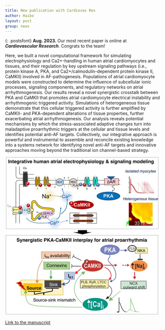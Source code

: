```yaml
---
title: New publication with Cardiovas Res
author: Haibo
layout: post
group: news
---
```


{: .postsfont}
**Aug. 2023.** Our most recent paper is online at ***Cardiovascular Research***. Congrats to the team!    <!--more--> 

Here, we built a novel computational framework for simulating electrophysiology and Ca2+-handling in human atrial cardiomyocytes and tissues, and their regulation by key upstream signaling pathways (i.e., protein kinase A, PKA, and Ca2+/calmodulin-dependent protein kinase II, CaMKII) involved in AF-pathogenesis. Populations of atrial cardiomyocyte models were constructed to determine the influence of subcellular ionic processes, signaling components, and regulatory networks on atrial arrhythmogenesis. Our results reveal a novel synergistic crosstalk between PKA and CaMKII that promotes atrial cardiomyocyte electrical instability and arrhythmogenic triggered activity. Simulations of heterogeneous tissue demonstrate that this cellular triggered activity is further amplified by CaMKII- and PKA-dependent alterations of tissue properties, further exacerbating atrial arrhythmogenesis. Our analysis reveals potential mechanisms by which the stress-associated adaptive changes turn into maladaptive proarrhythmic triggers at the cellular and tissue levels and identifies potential anti-AF targets. Collectively, our integrative approach is powerful and instrumental to assemble and reconcile existing knowledge into a systems network for identifying novel anti-AF targets and innovative approaches moving beyond the traditional ion channel-based strategy.

 <p style="text-align:center;">
<img class="img-fluid mx-5px" src="/docs/post_images/CVR_2023.jpeg" alt="reseach image" style="width:700px">
</p>

[Link to the manuscript](https://academic.oup.com/cardiovascres/advance-article/doi/10.1093/cvr/cvad118/7234280?login=false)  